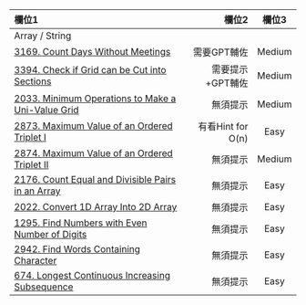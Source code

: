 | 欄位1 | 欄位2 | 欄位3 |
| :-- | --: |:--:|
| Array / String  |  |  |
| [3169. Count Days Without Meetings](https://github.com/Liavan0122/Liavan-Leetcodes/blob/main/Array/3169.%20Count%20Days%20Without%20Meetings.md)  | 需要GPT輔佐  | Medium |
| [3394. Check if Grid can be Cut into Sections](https://github.com/Liavan0122/Liavan-Leetcodes/blob/main/Array/3394.%20Check%20if%20Grid%20can%20be%20Cut%20into%20Sections.md)  | 需要提示+GPT輔佐 | Medium |
| [2033. Minimum Operations to Make a Uni-Value Grid](https://github.com/Liavan0122/Liavan-Leetcodes/blob/main/Array/2033.%20Minimum%20Operations%20to%20Make%20a%20Uni-Value%20Grid.md)  | 無須提示  | Medium |
| [2873. Maximum Value of an Ordered Triplet I](https://github.com/Liavan0122/Liavan-Leetcodes/blob/main/Array/2873.%20Maximum%20Value%20of%20an%20Ordered%20Triplet%20I.md)  | 有看Hint for O(n)  | Easy |
| [2874. Maximum Value of an Ordered Triplet II](https://github.com/Liavan0122/Liavan-Leetcodes/blob/main/Array/2873.%20Maximum%20Value%20of%20an%20Ordered%20Triplet%20I.md)  | 無須提示  | Medium |
| [2176. Count Equal and Divisible Pairs in an Array](https://github.com/Liavan0122/Liavan-Leetcodes/blob/main/Array/2176.%20Count%20Equal%20and%20Divisible%20Pairs%20in%20an%20Array.md)  | 無須提示  | Easy |
| [2022. Convert 1D Array Into 2D Array](https://github.com/Liavan0122/Liavan-Leetcodes/blob/main/Array/2022.%20Convert%201D%20Array%20Into%202D%20Array.md)  | 無須提示  | Easy |
| [1295. Find Numbers with Even Number of Digits](https://github.com/Liavan0122/Liavan-Leetcodes/blob/main/Array/1295.%20Find%20Numbers%20with%20Even%20Number%20of%20Digits.md)  | 無須提示  | Easy |
| [2942. Find Words Containing Character](https://github.com/Liavan0122/Liavan-Leetcodes/blob/main/Array/2942.%20Find%20Words%20Containing%20Character.md)  | 無須提示  | Easy |
| [674. Longest Continuous Increasing Subsequence](https://github.com/Liavan0122/Liavan-Leetcodes/blob/main/Array/674.%20Longest%20Continuous%20Increasing%20Subsequence.md)  | 無須提示  | Easy |




